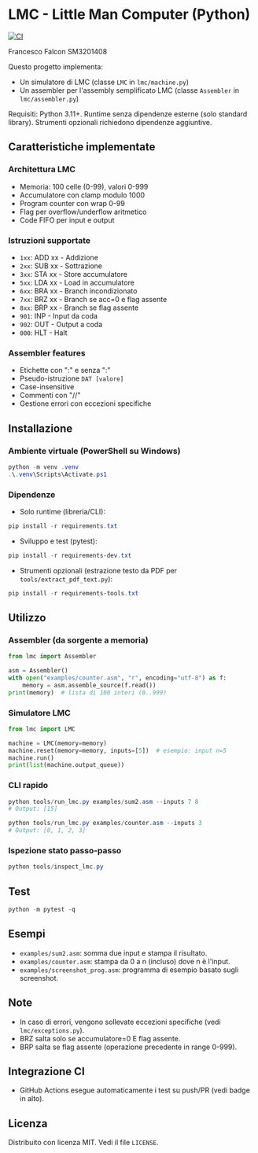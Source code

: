 # LMC - Little Man Computer (Python)
[![CI](https://github.com/FrancescoFalcon/LMC/actions/workflows/ci.yml/badge.svg)](https://github.com/FrancescoFalcon/LMC/actions/workflows/ci.yml)

Francesco Falcon SM3201408 

Questo progetto implementa:
- Un simulatore di LMC (classe `LMC` in `lmc/machine.py`)
- Un assembler per l'assembly semplificato LMC (classe `Assembler` in `lmc/assembler.py`)

Requisiti: Python 3.11+. Runtime senza dipendenze esterne (solo standard library). Strumenti opzionali richiedono dipendenze aggiuntive.

## Caratteristiche implementate

### Architettura LMC
- Memoria: 100 celle (0-99), valori 0-999
- Accumulatore con clamp modulo 1000
- Program counter con wrap 0-99
- Flag per overflow/underflow aritmetico
- Code FIFO per input e output

### Istruzioni supportate
- `1xx`: ADD xx - Addizione
- `2xx`: SUB xx - Sottrazione  
- `3xx`: STA xx - Store accumulatore
- `5xx`: LDA xx - Load in accumulatore
- `6xx`: BRA xx - Branch incondizionato
- `7xx`: BRZ xx - Branch se acc=0 e flag assente
- `8xx`: BRP xx - Branch se flag assente
- `901`: INP - Input da coda
- `902`: OUT - Output a coda
- `000`: HLT - Halt

### Assembler features
- Etichette con ":" e senza ":"
- Pseudo-istruzione `DAT [valore]`
- Case-insensitive
- Commenti con "//"
- Gestione errori con eccezioni specifiche

## Installazione

### Ambiente virtuale (PowerShell su Windows)

```powershell
python -m venv .venv
.\.venv\Scripts\Activate.ps1
```

### Dipendenze

- Solo runtime (libreria/CLI):

```powershell
pip install -r requirements.txt
```

- Sviluppo e test (pytest):

```powershell
pip install -r requirements-dev.txt
```

- Strumenti opzionali (estrazione testo da PDF per `tools/extract_pdf_text.py`):

```powershell
pip install -r requirements-tools.txt
```

## Utilizzo

### Assembler (da sorgente a memoria)

```python
from lmc import Assembler

asm = Assembler()
with open("examples/counter.asm", "r", encoding="utf-8") as f:
    memory = asm.assemble_source(f.read())
print(memory)  # lista di 100 interi (0..999)
```

### Simulatore LMC

```python
from lmc import LMC

machine = LMC(memory=memory)
machine.reset(memory=memory, inputs=[5])  # esempio: input n=5
machine.run()
print(list(machine.output_queue))
```

### CLI rapido

```powershell
python tools/run_lmc.py examples/sum2.asm --inputs 7 8
# Output: [15]

python tools/run_lmc.py examples/counter.asm --inputs 3
# Output: [0, 1, 2, 3]
```

### Ispezione stato passo-passo

```powershell
python tools/inspect_lmc.py
```

## Test

```powershell
python -m pytest -q
```

## Esempi

- `examples/sum2.asm`: somma due input e stampa il risultato.
- `examples/counter.asm`: stampa da 0 a n (incluso) dove n è l'input.
- `examples/screenshot_prog.asm`: programma di esempio basato sugli screenshot.

## Note

- In caso di errori, vengono sollevate eccezioni specifiche (vedi `lmc/exceptions.py`).
- BRZ salta solo se accumulatore=0 E flag assente.
- BRP salta se flag assente (operazione precedente in range 0-999).

## Integrazione CI

- GitHub Actions esegue automaticamente i test su push/PR (vedi badge in alto).

## Licenza

Distribuito con licenza MIT. Vedi il file `LICENSE`.
